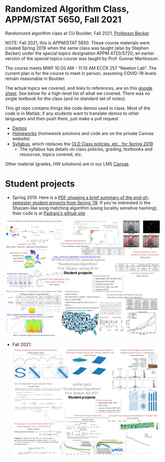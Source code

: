 # Randomized Algorithm Class, APPM/STAT 5650, Fall 2021
Randomized algorithm class at CU Boulder, Fall 2021, [Professor Becker](http://amath.colorado.edu/faculty/becker/)

NOTE: Fall 2021, this is APPM/STAT 5650.  These course materials were created Spring 2019 when the same class was taught (also by Stephen Becker) under the special topics designation APPM 4720/5720; an earlier version of the special topics course was taught by Prof. Gunnar Martinsson.

The course meets MWF	10:20 AM - 11:10 AM	ECCR 257 "Newton Lab". The current plan is for the course to meet in person, assuming COVID-19 levels remain reasonable in Boulder.

The actual topics we covered, and links to references, are on this [google sheet](https://docs.google.com/spreadsheets/d/1z2yT99o8nCiotU0OZbrmmk0kAjff5iUDhKo3fpRVORA/edit?usp=sharing).  See below for a high-level list of what we covered. There was no single textbook for the class (and no standard set of notes).

This git repo contains things like code demos used in class. Most of the code is in Matlab; if any students want to translate demos to other languages and then push them, just make a pull request
- [Demos](Demos/)
- [Homeworks](Homeworks/) (homework solutions and code are on the private Canvas website)
- [Syllabus](syllabus.md), which replaces the [OLD Class policies, etc., for Spring 2019](APPM4720_5720_Spr2019_Syllabus.pdf)
  - The syllabus has details on class policies, grading, textbooks and resources, topics covered, etc.

Other material (grades, HW solutions) are in our LMS [Canvas](https://canvas.colorado.edu/courses/76997)

# Student projects
- Spring 2019. Here is a [PDF showing a brief summary of the end-of-semester student projects from Spring '19](SlideshowAllPresentations_4720Spr19_Randomized.pdf).  If you're interested in the Shazam-like song matching algorithm (using locality sensitive hashing), their code is at [Padraig's github site](https://github.com/Lysandr/minHash_Shazam)

[![image for spring 2019](SlideshowAllPresentations_4720Spr19_Randomized.jpeg)](SlideshowAllPresentations_4720Spr19_Randomized.pdf)

- Fall 2021:
[![image for fall 2021](SlideshowAllPresentations_5650_Fall21.jpg)](SlideshowAllPresentations_5650_Fall21.pdf)
